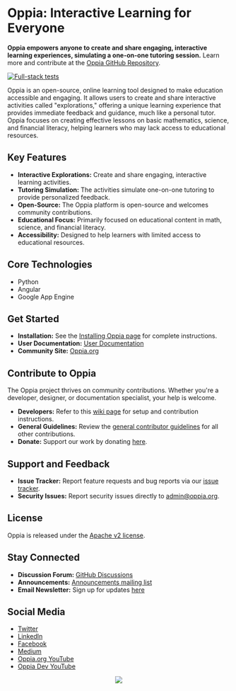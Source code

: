# Oppia: Interactive Learning for Everyone

**Oppia empowers anyone to create and share engaging, interactive learning experiences, simulating a one-on-one tutoring session.**  Learn more and contribute at the [Oppia GitHub Repository](https://github.com/oppia/oppia).

[![Full-stack tests](https://github.com/oppia/oppia/actions/workflows/full_stack_tests.yml/badge.svg)](https://github.com/oppia/oppia/actions/workflows/full_stack_tests.yml)

Oppia is an open-source, online learning tool designed to make education accessible and engaging. It allows users to create and share interactive activities called "explorations," offering a unique learning experience that provides immediate feedback and guidance, much like a personal tutor. Oppia focuses on creating effective lessons on basic mathematics, science, and financial literacy, helping learners who may lack access to educational resources.

## Key Features

*   **Interactive Explorations:** Create and share engaging, interactive learning activities.
*   **Tutoring Simulation:** The activities simulate one-on-one tutoring to provide personalized feedback.
*   **Open-Source:** The Oppia platform is open-source and welcomes community contributions.
*   **Educational Focus:** Primarily focused on educational content in math, science, and financial literacy.
*   **Accessibility:** Designed to help learners with limited access to educational resources.

## Core Technologies

*   Python
*   Angular
*   Google App Engine

## Get Started

*   **Installation:**  See the [Installing Oppia page](https://github.com/oppia/oppia/wiki/Installing-Oppia) for complete instructions.
*   **User Documentation:** [User Documentation](https://oppia.github.io/)
*   **Community Site:** [Oppia.org](https://www.oppia.org)

## Contribute to Oppia

The Oppia project thrives on community contributions. Whether you're a developer, designer, or documentation specialist, your help is welcome.

*   **Developers:**  Refer to this [wiki page](https://github.com/oppia/oppia/wiki/Contributing-code-to-Oppia#setting-things-up) for setup and contribution instructions.
*   **General Guidelines:** Review the [general contributor guidelines](https://github.com/oppia/oppia/wiki) for all other contributions.
*   **Donate:** Support our work by donating [here](https://www.oppia.org/donate).

## Support and Feedback

*   **Issue Tracker:**  Report feature requests and bug reports via our [issue tracker](https://github.com/oppia/oppia/issues/new/choose).
*   **Security Issues:** Report security issues directly to admin@oppia.org.

## License

Oppia is released under the [Apache v2 license](https://github.com/oppia/oppia/blob/develop/LICENSE).

## Stay Connected

*   **Discussion Forum:** [GitHub Discussions](https://github.com/oppia/oppia/discussions)
*   **Announcements:** [Announcements mailing list](http://groups.google.com/group/oppia-announce)
*   **Email Newsletter:** Sign up for updates [here](https://shorturl.at/CHPY6)

## Social Media

*   [Twitter](https://twitter.com/oppiaorg)
*   [LinkedIn](https://www.linkedin.com/company/oppia-org/)
*   [Facebook](https://www.facebook.com/oppiaorg/)
*   [Medium](https://medium.com/@oppia.org)
*   [Oppia.org YouTube](https://www.youtube.com/channel/UC5c1G7BNDCfv1rczcBp9FPw)
*   [Oppia Dev YouTube](https://www.youtube.com/channel/UCsrAX-oeqm0-NIQzQrdiUkQ)

<p align="center">
  <a href="http://www.youtube.com/watch?v=Ntcw0H0hwPU" target="_blank" rel="noopener">
    <img src="https://user-images.githubusercontent.com/30050862/228266651-1270bedc-658a-40d8-8ab4-16b63deaf.png">
  </a>
</p>